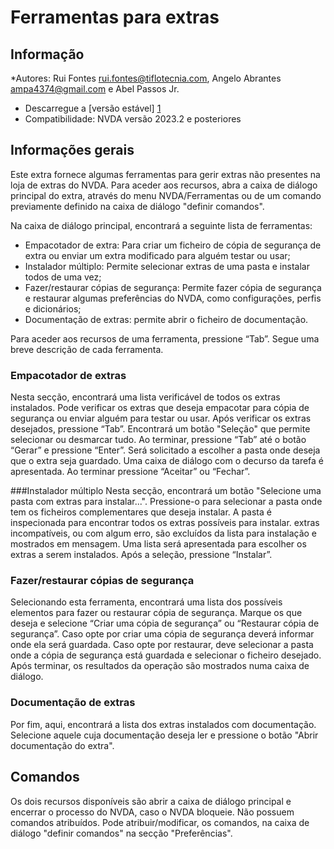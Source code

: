﻿# Ferramentas para extras


## Informação
*Autores: Rui Fontes <rui.fontes@tiflotecnia.com>, Angelo Abrantes <ampa4374@gmail.com> e Abel Passos Jr.
* Descarregue a [versão estável] [1]
* Compatibilidade: NVDA versão 2023.2 e posteriores


## Informações gerais
Este extra fornece algumas ferramentas para gerir extras não presentes na loja de extras do NVDA.
Para aceder aos recursos, abra a caixa de diálogo principal do extra, através do menu NVDA/Ferramentas ou de um comando previamente definido na caixa de diálogo "definir comandos".

Na caixa de diálogo principal, encontrará a seguinte lista de ferramentas:
* Empacotador de extra: Para criar um ficheiro de cópia de segurança de extra ou enviar um extra modificado para alguém testar ou usar;
* Instalador múltiplo: Permite selecionar extras de uma pasta e instalar todos de uma vez;
* Fazer/restaurar cópias de segurança: Permite fazer cópia de segurança e restaurar algumas preferências do NVDA, como configurações, perfis e dicionários;
* Documentação de extras: permite abrir o ficheiro de documentação.

Para aceder aos recursos de uma ferramenta, pressione “Tab”.
Segue uma breve descrição de cada ferramenta.


### Empacotador de extras
Nesta secção,  encontrará uma lista verificável de todos os extras instalados.
Pode verificar os extras que deseja empacotar para cópia de segurança ou enviar alguém para testar ou usar.
Após verificar os extras desejados, pressione “Tab”. Encontrará um botão "Seleção" que permite selecionar ou desmarcar tudo.
Ao terminar, pressione “Tab” até o botão “Gerar” e pressione “Enter”.
Será solicitado a escolher a pasta onde deseja que o extra seja guardado.
Uma caixa de diálogo com o decurso da tarefa é apresentada. Ao terminar pressione “Aceitar” ou “Fechar”.


###Instalador múltiplo
Nesta secção, encontrará um botão "Selecione uma pasta com extras para instalar...".
Pressione-o para selecionar a pasta onde tem os ficheiros complementares que deseja instalar.
A pasta é inspecionada para encontrar todos os extras possíveis para instalar. extras incompatíveis, ou com algum erro, são excluídos da lista para instalação e mostrados em mensagem.
Uma lista será apresentada para escolher os extras a serem instalados. Após a seleção, pressione “Instalar”.


### Fazer/restaurar cópias de segurança
Selecionando esta ferramenta, encontrará uma lista dos possíveis elementos para fazer ou restaurar cópia de segurança.
Marque os que deseja e selecione “Criar uma cópia de segurança” ou “Restaurar cópia de segurança”.
Caso opte por criar uma cópia de segurança deverá informar onde ela será guardada.
Caso opte por restaurar, deve selecionar a pasta onde a cópia de segurança está guardada e selecionar o ficheiro desejado.
Após terminar, os resultados da operação são mostrados numa caixa de diálogo.


### Documentação de extras
Por fim, aqui, encontrará a lista dos extras instalados com documentação.
Selecione aquele cuja documentação deseja ler e pressione o botão "Abrir documentação do extra".


## Comandos
Os dois recursos disponíveis são abrir a caixa de diálogo principal e encerrar o processo do NVDA, caso o NVDA bloqueie.
Não possuem comandos atribuídos.
Pode atribuir/modificar, os comandos, na caixa de diálogo "definir comandos" na secção "Preferências".

[1]: https://github.com/ruifontes/addonsTools/releases/download/2024.03.24/addonsTools-2024.03.24.nvda-addon
